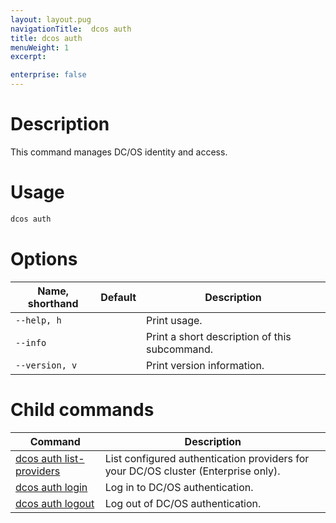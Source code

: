 ```yaml
---
layout: layout.pug
navigationTitle:  dcos auth
title: dcos auth
menuWeight: 1
excerpt:

enterprise: false
---
```


# Description
This command manages DC/OS identity and access.

# Usage

```bash
dcos auth 
```

# Options

| Name, shorthand | Default | Description |
|---------|-------------|-------------|
| `--help, h`   |             |  Print usage. |
| `--info`   |             |  Print a short description of this subcommand. |
| `--version, v`   |             | Print version information. |

# Child commands

| Command | Description |
|---------|-------------|
|[dcos auth list-providers](/1.10/cli/command-reference/dcos-auth/dcos-auth-list-providers/) | List configured authentication providers for your DC/OS cluster (Enterprise only). |  
| [dcos auth login](/1.10/cli/command-reference/dcos-auth/dcos-auth-login/)   |   Log in to DC/OS authentication.  |  
| [dcos auth logout](/1.10/cli/command-reference/dcos-auth/dcos-auth-logout/)   |  Log out of DC/OS authentication.  |  
